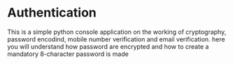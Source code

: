 # Authentication
This is a simple python console application on the working of cryptography, password encodind, mobile number verification and email verification.
here you will understand how password are encrypted and how to create a mandatory 8-character password is made

